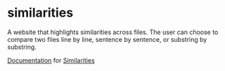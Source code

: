 # similarities
A website that highlights similarities across files. The user can choose to compare two files line by line, sentence by sentence, or substring by substring.

[Documentation](https://docs.cs50.net/2019/x/psets/7/similarities/similarities.html) for [Similarities](https://github.com/emilyd17/similarities/tree/master/similarities)
